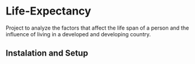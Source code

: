 # Life-Expectancy

Project to analyze the factors that affect the life span of a person and the influence of living in a developed and developing country.


## Instalation and Setup 


